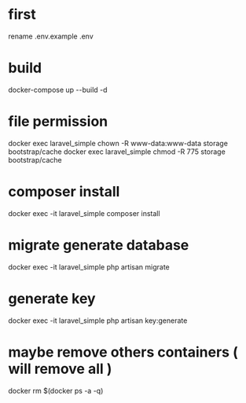 # first 
rename .env.example .env

# build 
docker-compose up --build -d

# file permission
docker exec laravel_simple chown -R www-data:www-data storage bootstrap/cache
docker exec laravel_simple chmod -R 775 storage bootstrap/cache

# composer install
docker exec -it laravel_simple composer install

# migrate generate database
docker exec -it laravel_simple php artisan migrate

# generate key
docker exec -it laravel_simple php artisan key:generate






# maybe remove others containers ( will remove all )
docker rm $(docker ps -a -q)
